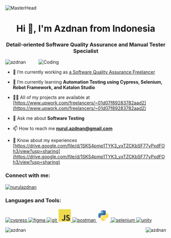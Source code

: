 ![MasterHead](https://miro.medium.com/v2/resize:fit:2000/1*URVbNQirYASEkRkZPRSv4A.gif)
<h1 align="center">Hi 👋, I'm Azdnan from Indonesia</h1>
<h3 align="center">Detail-oriented Software Quality Assurance and Manual Tester Specialist</h3>
<img align="right" alt="Coding" width="400" src="https://www.aplombtek.com/frontend/assets/images/applications/QA%20engineers.gif">

<p align="left"> <img src="https://komarev.com/ghpvc/?username=azdnan&label=Profile%20views&color=0e75b6&style=flat" alt="azdnan" /> </p>


- 🔭 I’m currently working as [a Software Quality Assurance Freelancer](https://www.upwork.com/freelancers/~01d07f89283782aad2)

- 🌱 I’m currently learning **Automation Testing using Cypress, Selenium, Robot Framework, and Katalon Studio**

- 👨‍💻 All of my projects are available at [https://www.upwork.com/freelancers/~01d07f89283782aad2](https://www.upwork.com/freelancers/~01d07f89283782aad2)

- 💬 Ask me about **Software Testing**

- 📫 How to reach me **nurul.azdnan@gmail.com**

- 📄 Know about my experiences [https://drive.google.com/file/d/1SKS4pmp1TYK3_yxTZCKbSF77yPxdFOh3/view?usp=sharing](https://drive.google.com/file/d/1SKS4pmp1TYK3_yxTZCKbSF77yPxdFOh3/view?usp=sharing)

<h3 align="left">Connect with me:</h3>
<p align="left">
<a href="https://linkedin.com/in/nurulazdnan" target="blank"><img align="center" src="https://raw.githubusercontent.com/rahuldkjain/github-profile-readme-generator/master/src/images/icons/Social/linked-in-alt.svg" alt="nurulazdnan" height="30" width="40" /></a>
</p>

<h3 align="left">Languages and Tools:</h3>
<p align="left"> <a href="https://www.cypress.io" target="_blank" rel="noreferrer"> <img src="https://raw.githubusercontent.com/simple-icons/simple-icons/6e46ec1fc23b60c8fd0d2f2ff46db82e16dbd75f/icons/cypress.svg" alt="cypress" width="40" height="40"/> </a> <a href="https://www.figma.com/" target="_blank" rel="noreferrer"> <img src="https://www.vectorlogo.zone/logos/figma/figma-icon.svg" alt="figma" width="40" height="40"/> </a> <a href="https://git-scm.com/" target="_blank" rel="noreferrer"> <img src="https://www.vectorlogo.zone/logos/git-scm/git-scm-icon.svg" alt="git" width="40" height="40"/> </a> <a href="https://developer.mozilla.org/en-US/docs/Web/JavaScript" target="_blank" rel="noreferrer"> <img src="https://raw.githubusercontent.com/devicons/devicon/master/icons/javascript/javascript-original.svg" alt="javascript" width="40" height="40"/> </a> <a href="https://postman.com" target="_blank" rel="noreferrer"> <img src="https://www.vectorlogo.zone/logos/getpostman/getpostman-icon.svg" alt="postman" width="40" height="40"/> </a> <a href="https://www.python.org" target="_blank" rel="noreferrer"> <img src="https://raw.githubusercontent.com/devicons/devicon/master/icons/python/python-original.svg" alt="python" width="40" height="40"/> </a> <a href="https://www.selenium.dev" target="_blank" rel="noreferrer"> <img src="https://raw.githubusercontent.com/detain/svg-logos/780f25886640cef088af994181646db2f6b1a3f8/svg/selenium-logo.svg" alt="selenium" width="40" height="40"/> </a> <a href="https://unity.com/" target="_blank" rel="noreferrer"> <img src="https://www.vectorlogo.zone/logos/unity3d/unity3d-icon.svg" alt="unity" width="40" height="40"/> </a> </p>

<img align="left" src="https://github-readme-stats.vercel.app/api?username=azdnan&show_icons=true&locale=en" alt="azdnan" /> <img align="right" src="https://github-readme-streak-stats.herokuapp.com/?user=azdnan&" alt="azdnan" />
